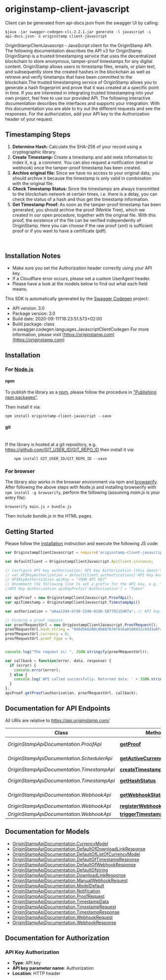 # originstamp-client-javascript

Client can be generated from api-docs.json from the swagger UI by calling: 
```shell
$java -jar swagger-codegen-cli-2.2.1.jar generate -l javascript -i api-docs.json- o originstamp client-javascript
```

OriginStampClientJavascript - JavaScript client for the OriginStamp API.
The following documentation describes the API v3 for OriginStamp. OriginStamp is a trusted timestamping service that uses the decentralized blockchain to store anonymous, tamper-proof timestamps for any digital content. OriginStamp allows users to timestamp files, emails, or plain text, and subsequently store the created hashes in the blockchain as well as retrieve and verify timetamps that have been committed to the blockchain.The trusted timestamping service of OriginStamp allows you to generate a hash fingerprint and prove that it was created at a specific point in time. If you are interested in integrating trusted timestamping into your own project, feel free to use our provided API. The following interactive documentation describes the interfaces and supports your integration. With this documentation you are able to try out the different requests and see the responses. For the authorization, add your API key to the Authorization header of your request.<br/><h2>Timestamping Steps</h2><ol><li><strong>Determine Hash: </strong> Calculate the SHA-256 of your record using a cryptographic library.</li><li><strong>Create Timestamp: </strong>Create a timestamp and add meta information to index it, e.g. a comment. You can also request a notification (email or webhook) once the tamper-proof timestamp has been created.</li><li><strong>Archive original file: </strong>Since we have no access to your original data, you should archive it because the timestamp is only valid in combination with the original file.</li><li><strong>Check Timestamp Status: </strong>Since the timestamps are always transmitted to the blockchain network at certain times, i.e. there is a delay, you can check the status of a hash and thus get the timestamp information.</li><li><strong>Get Timestamp Proof: </strong>As soon as the tamper-proof timestamp has been generated, you should archive the proof (Merkle Tree), which we created in our open procedure, together with the original file. With this proof, the existence of the file can be verified independently of OriginStamp. Here you can choose if the raw proof (xml) is sufficient proof or if you want to have a certificate (pdf).</li></ol><br/><h2>Installation Notes</h2><ul><li>Make sure you set the Authorization header correctly using your API key.</li><li>If a Cloudflare error occurs, please set a custom UserAgent header.</li><li>Please have a look at the models below to find out what each field means.</li></ul>
This SDK is automatically generated by the [Swagger Codegen](https://github.com/swagger-api/swagger-codegen) project:

- API version: 3.0
- Package version: 3.0
- Build date: 2020-09-11T16:23:51.573+02:00
- Build package: class io.swagger.codegen.languages.JavascriptClientCodegen
For more information, please visit [https://originstamp.com](https://originstamp.com)

## Installation

### For [Node.js](https://nodejs.org/)

#### npm

To publish the library as a [npm](https://www.npmjs.com/),
please follow the procedure in ["Publishing npm packages"](https://docs.npmjs.com/getting-started/publishing-npm-packages).

Then install it via:

```shell
npm install originstamp-client-javascript --save
```

#### git
#
If the library is hosted at a git repository, e.g.
https://github.com/GIT_USER_ID/GIT_REPO_ID
then install it via:

```shell
    npm install GIT_USER_ID/GIT_REPO_ID --save
```

### For browser

The library also works in the browser environment via npm and [browserify](http://browserify.org/). After following
the above steps with Node.js and installing browserify with `npm install -g browserify`,
perform the following (assuming *main.js* is your entry file):

```shell
browserify main.js > bundle.js
```

Then include *bundle.js* in the HTML pages.

## Getting Started

Please follow the [installation](#installation) instruction and execute the following JS code:

```javascript
var OriginstampClientJavascript = require('originstamp-client-javascript');

var defaultClient = OriginstampClientJavascript.ApiClient.instance;

// Configure API key authorization: API Key Authorization (this doesn't seem to be necessary)
// var APIKeyAuthorization = defaultClient.authentications['API Key Authorization'];
// APIKeyAuthorization.apiKey = "YOUR API KEY"
// Uncomment the following line to set a prefix for the API key, e.g. "Token" (defaults to null)
//API Key Authorization.apiKeyPrefix['Authorization'] = "Token"

var apiProof = new OriginstampClientJavascript.ProofApi();
var apiTimestamp = OriginstampClientJavascript.TimestampApi()

var authorization = "a8aa1244-6f48-5240-81d6-50770115d07a"; // API key with invalid example value.

// Forming a proof request.
var proofRequestUrl = new OriginstampClientJavascript.ProofRequest(); 
proofRequestUrl.hash_string = "940d566208c0b887670f816a0100432c9d33a9f4da59eca8f168d7b95dc8db60";
proofRequestUrl.currency = 0; 
proofRequestUrl.proof_type = 0; 


console.log("The request is: ", JSON.stringify(proofRequestUrl));

var callback = function(error, data, response) {
  if (error) {
    console.error(error);
  } else {
    console.log('API called successfully. Returned data: ' + JSON.stringify(data));
  }
};
apiProof.getProof(authorization, proofRequestUrl, callback);

```

## Documentation for API Endpoints

All URIs are relative to *https://api.originstamp.com/*

Class | Method | HTTP request | Description
------------ | ------------- | ------------- | -------------
*OriginStampApiDocumentation.ProofApi* | [**getProof**](docs/ProofApi.md#getProof) | **POST** /v3/timestamp/proof/url | Proof
*OriginStampApiDocumentation.SchedulerApi* | [**getActiveCurrencies**](docs/SchedulerApi.md#getActiveCurrencies) | **GET** /v3/currencies/get | Get active currencies
*OriginStampApiDocumentation.TimestampApi* | [**createTimestamp**](docs/TimestampApi.md#createTimestamp) | **POST** /v3/timestamp/create | Submission
*OriginStampApiDocumentation.TimestampApi* | [**getHashStatus**](docs/TimestampApi.md#getHashStatus) | **GET** /v3/timestamp/{hash_string} | Status
*OriginStampApiDocumentation.WebhookApi* | [**getWebhookStatus**](docs/WebhookApi.md#getWebhookStatus) | **POST** /v3/webhook/information | Webhook
*OriginStampApiDocumentation.WebhookApi* | [**registerWebhookNotification**](docs/WebhookApi.md#registerWebhookNotification) | **POST** /v3/webhook/register | Webhook
*OriginStampApiDocumentation.WebhookApi* | [**triggerTimestampWebhook**](docs/WebhookApi.md#triggerTimestampWebhook) | **POST** /v3/webhook/start | Dev


## Documentation for Models

 - [OriginStampApiDocumentation.CurrencyModel](docs/CurrencyModel.md)
 - [OriginStampApiDocumentation.DefaultOfDownloadLinkResponse](docs/DefaultOfDownloadLinkResponse.md)
 - [OriginStampApiDocumentation.DefaultOfListOfCurrencyModel](docs/DefaultOfListOfCurrencyModel.md)
 - [OriginStampApiDocumentation.DefaultOfTimestampResponse](docs/DefaultOfTimestampResponse.md)
 - [OriginStampApiDocumentation.DefaultOfWebhookResponse](docs/DefaultOfWebhookResponse.md)
 - [OriginStampApiDocumentation.DefaultOfstring](docs/DefaultOfstring.md)
 - [OriginStampApiDocumentation.DownloadLinkResponse](docs/DownloadLinkResponse.md)
 - [OriginStampApiDocumentation.ManualWebhookRequest](docs/ManualWebhookRequest.md)
 - [OriginStampApiDocumentation.ModelDefault](docs/ModelDefault.md)
 - [OriginStampApiDocumentation.Notification](docs/Notification.md)
 - [OriginStampApiDocumentation.ProofRequest](docs/ProofRequest.md)
 - [OriginStampApiDocumentation.TimestampData](docs/TimestampData.md)
 - [OriginStampApiDocumentation.TimestampRequest](docs/TimestampRequest.md)
 - [OriginStampApiDocumentation.TimestampResponse](docs/TimestampResponse.md)
 - [OriginStampApiDocumentation.WebhookRequest](docs/WebhookRequest.md)
 - [OriginStampApiDocumentation.WebhookResponse](docs/WebhookResponse.md)


## Documentation for Authorization


### API Key Authorization

- **Type**: API key
- **API key parameter name**: Authorization
- **Location**: HTTP header

